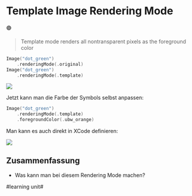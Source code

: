 # Template Image Rendering Mode
🟣

> Template mode renders all nontransparent pixels as the foreground color

```swift
Image("dot_green")
    .renderingMode(.original)
Image("dot_green")
    .renderingMode(.template)
```

![][image-1]

Jetzt kann man die Farbe der Symbols selbst anpassen:

```swift
Image("dot_green")
    .renderingMode(.template)
	.foregroundColor(.ubw_orange)
```

Man kann es auch direkt in XCode definieren:

![][image-2]

## Zusammenfassung
- Was kann man bei diesem Rendering Mode machen?

[image-1]:	https://docs-assets.developer.apple.com/published/872acc0f721844ccecf8b13d2f22f1dc/SwiftUI-Image-TemplateRenderingMode-dots@2x.png
[image-2]:	assets/Bildschirmfoto%202023-10-25%20um%2012.30.21.png

#learning unit#
